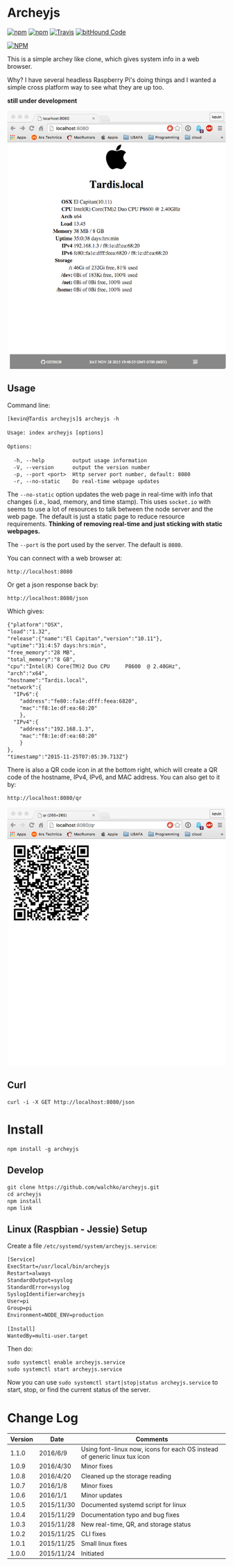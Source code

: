 # Archeyjs

[![npm](https://img.shields.io/npm/v/archeyjs.svg)](https://github.com/walchko/archeyjs)
[![npm](https://img.shields.io/npm/l/archeyjs.svg)](https://github.com/walchko/archeyjs)
[![Travis](https://img.shields.io/travis/walchko/archeyjs.svg)](https://travis-ci.org/walchko/archeyjs)
[![bitHound Code](https://www.bithound.io/github/walchko/archeyjs/badges/code.svg)](https://www.bithound.io/github/walchko/archeyjs)

[![NPM](https://nodei.co/npm/archeyjs.png)](https://nodei.co/npm/archeyjs/)

This is a simple archey like clone, which gives system info in a web browser.

Why? I have several headless Raspberry Pi's doing things and I wanted a simple cross
platform way to see what they are up too.

**still under development**

![](./pics/archeyjs.png)

## Usage

Command line:

    [kevin@Tardis archeyjs]$ archeyjs -h

    Usage: index archeyjs [options]

    Options:

      -h, --help         output usage information
      -V, --version      output the version number
      -p, --port <port>  Http server port number, default: 8080
      -r, --no-static    Do real-time webpage updates

The `--no-static` option updates the web page in real-time with info that changes (i.e.,
load, memory, and time stamp). This uses `socket.io` with seems to use a lot of resources
to talk between the node server and the web page. The default is just a static page to
reduce resource requirements. **Thinking of removing real-time and just sticking with static 
webpages.**

The `--port` is the port used by the server. The default is `8080`.

You can connect with a web browser at:

    http://localhost:8080

Or get a json response back by:

    http://localhost:8080/json

Which gives:

    {"platform":"OSX",
    "load":"1.32",
    "release":{"name":"El Capitan","version":"10.11"},
    "uptime":"31:4:57 days:hrs:min",
    "free_memory":"28 MB",
    "total_memory":"8 GB",
    "cpu":"Intel(R) Core(TM)2 Duo CPU     P8600  @ 2.40GHz",
    "arch":"x64",
    "hostname":"Tardis.local",
    "network":{
      "IPv6":{
        "address":"fe80::fa1e:dfff:feea:6820",
        "mac":"f8:1e:df:ea:68:20"
        },
      "IPv4":{
        "address":"192.168.1.3",
        "mac":"f8:1e:df:ea:68:20"
        }
    },
    "timestamp":"2015-11-25T07:05:39.713Z"}

There is also a QR code icon in at the bottom right, which will create a QR code of the
hostname, IPv4, IPv6, and MAC address. You can also get to it by:

    http://localhost:8080/qr

![](./pics/qr.png)

## Curl

    curl -i -X GET http://localhost:8080/json

# Install

    npm install -g archeyjs

## Develop

    git clone https://github.com/walchko/archeyjs.git
    cd archeyjs
    npm install
    npm link

## Linux (Raspbian - Jessie) Setup

Create a file `/etc/systemd/system/archeyjs.service`:

    [Service]
    ExecStart=/usr/local/bin/archeyjs
    Restart=always
    StandardOutput=syslog
    StandardError=syslog
    SyslogIdentifier=archeyjs
    User=pi
    Group=pi
    Environment=NODE_ENV=production

    [Install]
    WantedBy=multi-user.target

Then do:

    sudo systemctl enable archeyjs.service
    sudo systemctl start archeyjs.service

Now you can use `sudo systemctl start|stop|status archeyjs.service` to start, stop, or
find the current status of the server.

# Change Log

| Version | Date       | Comments |
|---------|------------|----------|
| 1.1.0   | 2016/6/9   | Using font-linux now, icons for each OS instead of generic linux tux icon  |
| 1.0.9   | 2016/4/30  | Minor fixes  |
| 1.0.8   | 2016/4/20  | Cleaned up the storage reading |
| 1.0.7   | 2016/1/8   | Minor fixes |
| 1.0.6   | 2016/1/1   | Minor updates |
| 1.0.5   | 2015/11/30 | Documented systemd script for linux |
| 1.0.4   | 2015/11/29 | Documentation typo and bug fixes |
| 1.0.3   | 2015/11/28 | New real-time, QR, and storage status |
| 1.0.2   | 2015/11/25 | CLI fixes |
| 1.0.1   | 2015/11/25 | Small linux fixes |
| 1.0.0   | 2015/11/24 | Initiated |
